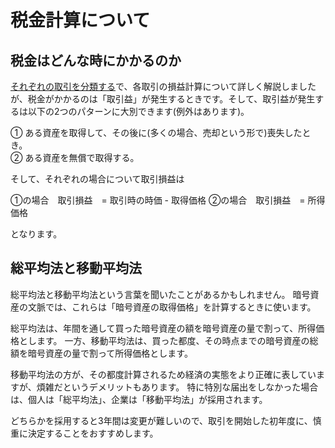 # 税金計算について

## 税金はどんな時にかかるのか

[それぞれの取引を分類する](./transaction-journal.md)で、各取引の損益計算について詳しく解説しましたが、税金がかかるのは「取引益」が発生するときです。そして、取引益が発生するは以下の2つのパターンに大別できます(例外はあります)。

① ある資産を取得して、その後に(多くの場合、売却という形で)喪失したとき。  
② ある資産を無償で取得する。

そして、それぞれの場合について取引損益は

①の場合　取引損益　= 取引時の時価 - 取得価格 
②の場合　取引損益　= 所得価格

となります。

## 総平均法と移動平均法

総平均法と移動平均法という言葉を聞いたことがあるかもしれません。
暗号資産の文脈では、これらは「暗号資産の取得価格」を計算するときに使います。

総平均法は、年間を通して買った暗号資産の額を暗号資産の量で割って、所得価格とします。
一方、移動平均法は、買った都度、その時点までの暗号資産の総額を暗号資産の量で割って所得価格とします。

移動平均法の方が、その都度計算されるため経済の実態をより正確に表していますが、煩雑だというデメリットもあります。
特に特別な届出をしなかった場合は、個人は「総平均法」、企業は「移動平均法」が採用されます。

どちらかを採用すると3年間は変更が難しいので、取引を開始した初年度に、慎重に決定することをおすすめします。



